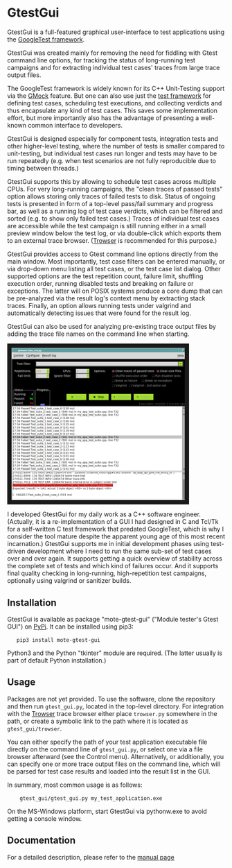 # GtestGui

GtestGui is a full-featured graphical user-interface to test applications using
the [GoogleTest framework](https://google.github.io/googletest/).

GtestGui was created mainly for removing the need for fiddling with Gtest
command line options, for tracking the status of long-running test campaigns
and for extracting individual test cases' traces from large trace output
files.

The GoogleTest framework is widely known for its C++ Unit-Testing support
via the [GMock](https://google.github.io/googletest/reference/mocking.html)
feature. But one can also use just the
[test framework](https://google.github.io/googletest/reference/testing.html)
for defining test cases, scheduling test executions, and collecting verdicts
and thus encapsulate any kind of test cases. This saves some implementation
effort, but more importantly also has the advantage of presenting a well-known
common interface to developers.

GtestGui is designed especially for component tests, integration tests and
other higher-level testing, where the number of tests is smaller compared to
unit-testing, but individual test cases run longer and tests may have to be run
repeatedly (e.g. when test scenarios are not fully reproducible due to timing
between threads.)

GtestGui supports this by allowing to schedule test cases across multiple CPUs.
For very long-running campaigns, the "clean traces of passed tests" option
allows storing only traces of failed tests to disk. Status of ongoing tests is
presented in form of a top-level pass/fail summary and progress bar, as well as
a running log of test case verdicts, which can be filtered and sorted (e.g. to
show only failed test cases.) Traces of individual test cases are accessible
while the test campaign is still running either in a small preview window below
the test log, or via double-click which exports them to an external trace
browser. ([Trowser](https://github.com/tomzox/trowser) is recommended for this
purpose.)

GtestGui provides access to Gtest command line options directly from the main
window. Most importantly, test case filters can be entered manually, or via
drop-down menu listing all test cases, or the test case list dialog. Other
supported options are the test repetition count, failure limit, shuffling
execution order, running disabled tests and breaking on failure or exceptions.
The latter will on POSIX systems produce a core dump that can be pre-analyzed
via the result log's context menu by extracting stack traces. Finally, an
option allows running tests under valgrind and automatically detecting issues
that were found for the result log.

GtestGui can also be used for analyzing pre-existing trace output files
by adding the trace file names on the command line when starting.

<IMG ALIGN="center" SRC="images/screenshot_main.png" ALT="screenshot of main window" BORDER="10" WIDTH="400" />

I developed GtestGui for my daily work as a C++ software engineer. (Actually,
it is a re-implementation of a GUI I had designed in C and Tcl/Tk for a
self-written C test framework that predated GoogleTest, which is why I consider
the tool mature despite the apparent young age of this most recent
incarnation.) GtestGui supports me in initial development phases using
test-driven development where I need to run the same sub-set of test cases over
and over again. It supports getting a quick overview of stability across the
complete set of tests and which kind of failures occur.  And it supports final
quality checking in long-running, high-repetition test campaigns, optionally
using valgrind or sanitizer builds.

## Installation

GtestGui is available as package "mote-gtest-gui" ("Module tester's Gtest GUI")
on [PyPi](https://pypi.org/project/mote-gtest-gui/). It can be installed using
pip3:
```console
   pip3 install mote-gtest-gui
```

Python3 and the Python "tkinter" module are required. (The latter usually is
part of default Python installation.)

## Usage

Packages are not yet provided. To use the software, clone the repository and
then run `gtest_gui.py`, located in the top-level directory. For integration
with the [Trowser](https://github.com/tomzox/trowser) trace browser either
place `trowser.py` somewhere in the path, or create a symbolic link to the path
where it is located as `gtest_gui/trowser`.

You can either specify the path of your test application executable file
directly on the command line of `gtest_gui.py`, or select one via a file
browser afterward (see the Control menu).  Alternatively, or additionally, you
can specify one or more trace output files on the command line, which will be
parsed for test case results and loaded into the result list in the GUI.

In summary, most common usage is as follows:
```console
    gtest_gui/gtest_gui.py my_test_application.exe
```

On the MS-Windows platform, start GtestGui via pythonw.exe to avoid getting a
console window.

## Documentation

For a detailed description, please refer to the [manual page](doc/gtest_gui.pod)
